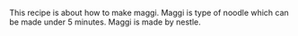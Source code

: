 This recipe is about how to make maggi.
Maggi is type of noodle which can be made under 5 minutes.
Maggi is made by nestle.

